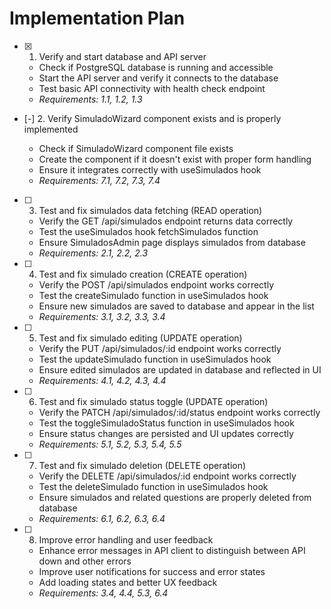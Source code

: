 # Implementation Plan

- [x] 1. Verify and start database and API server


  - Check if PostgreSQL database is running and accessible
  - Start the API server and verify it connects to the database
  - Test basic API connectivity with health check endpoint
  - _Requirements: 1.1, 1.2, 1.3_

- [-] 2. Verify SimuladoWizard component exists and is properly implemented

  - Check if SimuladoWizard component file exists
  - Create the component if it doesn't exist with proper form handling
  - Ensure it integrates correctly with useSimulados hook
  - _Requirements: 7.1, 7.2, 7.3, 7.4_

- [ ] 3. Test and fix simulados data fetching (READ operation)
  - Verify the GET /api/simulados endpoint returns data correctly
  - Test the useSimulados hook fetchSimulados function
  - Ensure SimuladosAdmin page displays simulados from database
  - _Requirements: 2.1, 2.2, 2.3_

- [ ] 4. Test and fix simulado creation (CREATE operation)
  - Verify the POST /api/simulados endpoint works correctly
  - Test the createSimulado function in useSimulados hook
  - Ensure new simulados are saved to database and appear in the list
  - _Requirements: 3.1, 3.2, 3.3, 3.4_

- [ ] 5. Test and fix simulado editing (UPDATE operation)
  - Verify the PUT /api/simulados/:id endpoint works correctly
  - Test the updateSimulado function in useSimulados hook
  - Ensure edited simulados are updated in database and reflected in UI
  - _Requirements: 4.1, 4.2, 4.3, 4.4_

- [ ] 6. Test and fix simulado status toggle (UPDATE operation)
  - Verify the PATCH /api/simulados/:id/status endpoint works correctly
  - Test the toggleSimuladoStatus function in useSimulados hook
  - Ensure status changes are persisted and UI updates correctly
  - _Requirements: 5.1, 5.2, 5.3, 5.4, 5.5_

- [ ] 7. Test and fix simulado deletion (DELETE operation)
  - Verify the DELETE /api/simulados/:id endpoint works correctly
  - Test the deleteSimulado function in useSimulados hook
  - Ensure simulados and related questions are properly deleted from database
  - _Requirements: 6.1, 6.2, 6.3, 6.4_

- [ ] 8. Improve error handling and user feedback
  - Enhance error messages in API client to distinguish between API down and other errors
  - Improve user notifications for success and error states
  - Add loading states and better UX feedback
  - _Requirements: 3.4, 4.4, 5.3, 6.4_